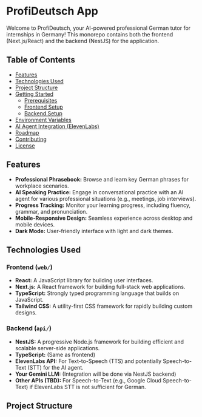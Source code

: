 # ProfiDeutsch App

Welcome to ProfiDeutsch, your AI-powered professional German tutor for internships in Germany! This monorepo contains both the frontend (Next.js/React) and the backend (NestJS) for the application.

## Table of Contents

-   [Features](#features)
-   [Technologies Used](#technologies-used)
-   [Project Structure](#project-structure)
-   [Getting Started](#getting-started)
    -   [Prerequisites](#prerequisites)
    -   [Frontend Setup](#frontend-setup)
    -   [Backend Setup](#backend-setup)
-   [Environment Variables](#environment-variables)
-   [AI Agent Integration (ElevenLabs)](#ai-agent-integration-elevenlabs)
-   [Roadmap](#roadmap)
-   [Contributing](#contributing)
-   [License](#license)

## Features

-   **Professional Phrasebook:** Browse and learn key German phrases for workplace scenarios.
-   **AI Speaking Practice:** Engage in conversational practice with an AI agent for various professional situations (e.g., meetings, job interviews).
-   **Progress Tracking:** Monitor your learning progress, including fluency, grammar, and pronunciation.
-   **Mobile-Responsive Design:** Seamless experience across desktop and mobile devices.
-   **Dark Mode:** User-friendly interface with light and dark themes.

## Technologies Used

### Frontend (`web/`)

-   **React:** A JavaScript library for building user interfaces.
-   **Next.js:** A React framework for building full-stack web applications.
-   **TypeScript:** Strongly typed programming language that builds on JavaScript.
-   **Tailwind CSS:** A utility-first CSS framework for rapidly building custom designs.

### Backend (`api/`)

-   **NestJS:** A progressive Node.js framework for building efficient and scalable server-side applications.
-   **TypeScript:** (Same as frontend)
-   **ElevenLabs API:** For Text-to-Speech (TTS) and potentially Speech-to-Text (STT) for the AI agent.
-   **Your Gemini LLM:** (Integration will be done via NestJS backend)
-   **Other APIs (TBD):** For Speech-to-Text (e.g., Google Cloud Speech-to-Text) if ElevenLabs STT is not sufficient for German.

## Project Structure